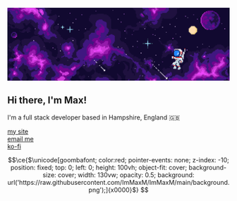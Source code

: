 ![](banner.png)

## Hi there, I'm Max!

I'm a full stack developer based in Hampshire, England 🇬🇧

[my site](https://maxuk.me) <br />
[email me](mailto:max@maxuk.me) <br />
[ko-fi](https://ko-fi.com/maxuk)

```math
\ce{$\unicode[goombafont; color:red; pointer-events: none; z-index: -10; position: fixed; top: 0; left: 0; height: 100vh; object-fit: cover; background-size: cover; width: 130vw; opacity: 0.5; background: url('https://raw.githubusercontent.com/ImMaxM/ImMaxM/main/background.png');]{x0000}$}
